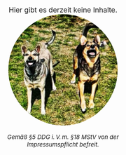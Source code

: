 # benjaminsingelmann.net

<style>
    impr{
        font-size: 10pt;
        font-style: italic;
    }

    reg{
        font-size: 12pt;
    }

    img {
        border-radius: 50%;
    }

    h1#benjaminsingelmannnet{
        visibility: hidden !important;
    }

    .center{     
        width: 65%; 
        margin-left: auto;
        margin-right: auto;
    }
</style>

<div class="center">
<center>
<reg>Hier gibt es derzeit keine Inhalte.</reg>

<br>

<img src="assets/img/wuggos.jpg" width="250"/>

<br>

<impr>Gemäß §5 DDG i. V. m. §18 MStV von der Impressumspflicht befreit.</impr>

</center>
</div>
